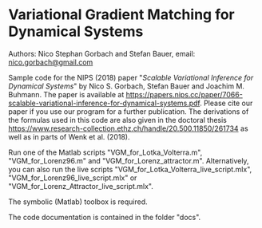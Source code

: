 # Variational Gradient Matching for Dynamical Systems

Authors: Nico Stephan Gorbach and Stefan Bauer, email: nico.gorbach@gmail.com

Sample code for the NIPS (2018) paper "*Scalable Variational Inference for Dynamical Systems*" by Nico S. Gorbach, Stefan Bauer and Joachim M. Buhmann.
The paper is available at <https://papers.nips.cc/paper/7066-scalable-variational-inference-for-dynamical-systems.pdf>.
Please cite our paper if you use our program for a further publication. The derivations of the formulas used in this code are also given in the doctoral thesis <https://www.research-collection.ethz.ch/handle/20.500.11850/261734> as well as in parts of Wenk et al. (2018).

Run one of the Matlab scripts "VGM_for_Lotka_Volterra.m", "VGM_for_Lorenz96.m" and "VGM_for_Lorenz_attractor.m". Alternatively, you can also run the live scripts "VGM_for_Lotka_Volterra_live_script.mlx", "VGM_for_Lorenz96_live_script.mlx" or "VGM_for_Lorenz_Attractor_live_script.mlx".

The symbolic (Matlab) toolbox is required.

The code documentation is contained in the folder "docs".